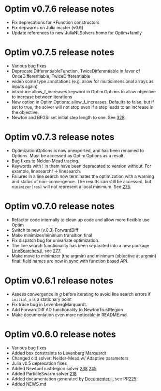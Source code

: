 # Optim v0.7.6 release notes
* Fix deprecations for *Function constructors
* Fix depwarns on Julia master (v0.6)
* Update references to new JuliaNLSolvers home for Optim+family

# Optim v0.7.5 release notes
* Various bug fixes
* Deprecate DifferentiableFunction, TwiceDifferentiable in favor of OnceDifferentiable, TwiceDifferentiable
* widen some type annotations (e.g. allow for multidimensional arrays as inputs again)
* introduce allow_f_increases keyword in Optim.Options to allow objective to increase between iterations
* New option in Optim.Options: allow_f_increases. Defaults to false, but if set to true, the solver will not stop even if a step leads to an increase in the objective.
* Newton and BFGS: set initial step length to one.
See [328](https://github.com/JuliaOpt/Optim.jl/pull/328).

# Optim v0.7.3 release notes
* OptimizationOptions is now unexported, and has been renamed to Options. Must be accessed as Optim.Options as a result.
* Bug fixes to Nelder-Mead tracing.
* Keywords with ! in them have been deprecated to version without. For example, linesearch! -> linesearch.
* Failures in a line search now terminates the optimization with a warning and status of non-convergence. The results can still be accessed, but `minimizer(res)` will not represent a local minimum.
  See [275](https://github.com/JuliaOpt/Optim.jl/pull/275).

# Optim v0.7.0 release notes
* Refactor code internally to clean up code and allow more flexible use Optim
* Switch to new (v.0.3) ForwardDiff
* Make minimizer/minimum transition final
* Fix dispatch bug for univariate optimization.
* The line search functionality has been separated into a new package
  [LineSearches.jl](https://github.com/anriseth/LineSearches.jl), see
  [277](https://github.com/JuliaOpt/Optim.jl/pull/277).
* Make move to minimizer (the argmin) and minimum (objective at argmin) final: field names are now in sync with function based API.

# Optim v0.6.1 release notes
* Assess convergence in *g* before iterating to avoid line search errors if `initial_x` is a stationary point
* Fix trace bug in LevenbergMarquardt.
* Add ForwardDiff AD functionality to NewtonTrustRegion
* Make documentation even more noticable in README.md

# Optim v0.6.0 release notes

* Various bug fixes
* Added box constraints to Levenberg Marquardt
* Changed old solver: Nelder-Mead w/ Adaptive parameters
* Julia v0.5 deprecation fixes
* Added NewtonTrustRegion solver [238](https://github.com/JuliaOpt/Optim.jl/pull/238) [245](https://github.com/JuliaOpt/Optim.jl/pull/245)
* Added ParticleSwarm solver [218](https://github.com/JuliaOpt/Optim.jl/pull/218)
* Added documentation generated by [Documenter.jl](https://github.com/JuliaDocs/Documenter.jl), see PR[225](https://github.com/JuliaOpt/Optim.jl/pull/225).
* Added NEWS.md

